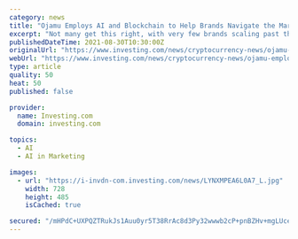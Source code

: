 ```yaml
---
category: news
title: "Ojamu Employs AI and Blockchain to Help Brands Navigate the Marketing Landscape"
excerpt: "Not many get this right, with very few brands scaling past the basics of marketing. One company trying to solve this common problem for brands worldwide is Ojamu. The Singapore-based marketing technology firm is utilizing blockchain,"
publishedDateTime: 2021-08-30T10:30:00Z
originalUrl: "https://www.investing.com/news/cryptocurrency-news/ojamu-employs-ai-and-blockchain-to-help-brands-navigate-the-marketing-landscape-2602763"
webUrl: "https://www.investing.com/news/cryptocurrency-news/ojamu-employs-ai-and-blockchain-to-help-brands-navigate-the-marketing-landscape-2602763"
type: article
quality: 50
heat: 50
published: false

provider:
  name: Investing.com
  domain: investing.com

topics:
  - AI
  - AI in Marketing

images:
  - url: "https://i-invdn-com.investing.com/news/LYNXMPEA6L0A7_L.jpg"
    width: 728
    height: 485
    isCached: true

secured: "/mHPdC+UXPQZTRukJs1Auu0yr5T38RrAc8d3Py32wwwb2cP+pnBZHv+mgLUceaFlD1mmkbIh0dgCjqkP5bXqHx1JPWY3naQIaJq4Ru3AWFHpVGM6+ebxJ8qiK0wxp//KaHljIzPd6OVYGAtwdh+yW2eFwdF5tDDLYxAcrizrmCFKHNaJX0IdrgZFqWxJ4Bo9kww1BO7pQxVDnxSnNVQwiF6JfsL3ujbjdLGXhNol0oawjOKsT2Ss+nXX/blkvvZcAbdDyZM8hECJGZ4Ayy/PayqIX8UoCGbbcW3+2LpGVSGD4aS2ORDvj/FRqV7uuLy7xOp8xCn6N0flHtEaVnM6iv0EkwjtcehcyCzdsse5OZ8=;LzTZ4sSoB7+6I6ssWH1uoQ=="
---
```


